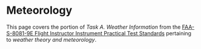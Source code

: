 # Meteorology

This page covers the portion of *Task A. Weather Information* from the [FAA-S-8081-9E Flight Instructor Instrument Practical Test Standards](https://www.faa.gov/training_testing/testing/acs/cfi_instrument_pts_9.pdf) pertaining to *weather theory and meteorology*.

<!--@include: ./docs/src/includes/weather/meteorology.md-->
<!--@include: ./docs/src/includes/weather/weather-references.md | shift:1-->
